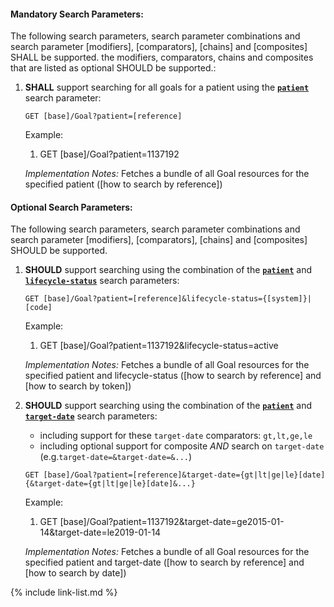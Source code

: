 

#### Mandatory Search Parameters:

The following search parameters, search parameter combinations and search parameter [modifiers], [comparators], [chains] and [composites] SHALL be supported.  the  modifiers, comparators, chains and composites that are listed as optional SHOULD be supported.:

1. **SHALL** support searching for all goals for a patient using the **[`patient`](SearchParameter-us-core-goal-patient.html)** search parameter:

    `GET [base]/Goal?patient=[reference]`

    Example:
    
      1. GET [base]/Goal?patient=1137192

    *Implementation Notes:* Fetches a bundle of all Goal resources for the specified patient ([how to search by reference])


#### Optional Search Parameters:

The following search parameters, search parameter combinations and search parameter [modifiers], [comparators], [chains] and [composites] SHOULD be supported.

1. **SHOULD** support searching using the combination of the **[`patient`](SearchParameter-us-core-goal-patient.html)** and **[`lifecycle-status`](SearchParameter-us-core-goal-lifecycle-status.html)** search parameters:

    `GET [base]/Goal?patient=[reference]&lifecycle-status={[system]}|[code]`

    Example:
    
      1. GET [base]/Goal?patient=1137192&amp;lifecycle-status=active

    *Implementation Notes:* Fetches a bundle of all Goal resources for the specified patient and lifecycle-status ([how to search by reference] and [how to search by token])

1. **SHOULD** support searching using the combination of the **[`patient`](SearchParameter-us-core-goal-patient.html)** and **[`target-date`](SearchParameter-us-core-goal-target-date.html)** search parameters:
    - including support for these `target-date` comparators: `gt,lt,ge,le`
    - including optional support for composite *AND* search on `target-date` (e.g.`target-date=&target-date=&...`)

    `GET [base]/Goal?patient=[reference]&target-date={gt|lt|ge|le}[date]{&target-date={gt|lt|ge|le}[date]&...}`

    Example:
    
      1. GET [base]/Goal?patient=1137192&amp;target-date=ge2015-01-14&amp;target-date=le2019-01-14

    *Implementation Notes:* Fetches a bundle of all Goal resources for the specified patient and target-date ([how to search by reference] and [how to search by date])

{% include link-list.md %}